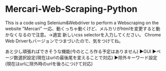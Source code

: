 # Mercari-Web-Scraping-Python
This is a code using Selenium&amp;Webdriver to perform a Webscraping on the website "Mercari"
一応、動くっちゃ動くけど、メルカリがhtmlを変更すると動かなくなるので注意。→適宜 新しいcss selectorを入力してください。
Chrome Web Driverもバージョンでつまづいたので、気をつけてね。

あと少し頑張ればできそうな機能(今のところ作る予定はありません)
▶️GUI
▶️ページ数選択設定(現在はurlの最後尾を変えることで対応)
▶️除外キーワード設定(現在はurlに除外時のurlを後ろにつけて対応)

